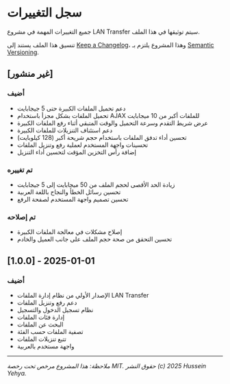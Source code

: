 # سجل التغييرات

جميع التغييرات المهمة في مشروع LAN Transfer سيتم توثيقها في هذا الملف.

تنسيق هذا الملف يستند إلى [Keep a Changelog](https://keepachangelog.com/en/1.0.0/)،
وهذا المشروع يلتزم بـ [Semantic Versioning](https://semver.org/spec/v2.0.0.html).

## [غير منشور]

### أضيف
- دعم تحميل الملفات الكبيرة حتى 5 جيجابايت
- تحميل الملفات بشكل مجزأ باستخدام AJAX للملفات أكبر من 10 ميجابايت
- عرض شريط التقدم وسرعة التحميل والوقت المتبقي أثناء رفع الملفات الكبيرة
- دعم استئناف التنزيلات للملفات الكبيرة
- تحسين أداء تدفق الملفات باستخدام حجم شريحة أكبر (128 كيلوبايت)
- تحسينات واجهة المستخدم لعملية رفع وتنزيل الملفات
- إضافة رأس التخزين المؤقت لتحسين أداء التنزيل

### تم تغييره
- زيادة الحد الأقصى لحجم الملف من 50 ميجابايت إلى 5 جيجابايت
- تحسين رسائل الخطأ والنجاح باللغة العربية
- تحسين تصميم واجهة المستخدم لصفحة الرفع

### تم إصلاحه
- إصلاح مشكلات في معالجة الملفات الكبيرة
- تحسين التحقق من صحة حجم الملف على جانب العميل والخادم

## [1.0.0] - 2025-01-01

### أضيف
- الإصدار الأولي من نظام إدارة الملفات LAN Transfer
- دعم رفع وتنزيل الملفات
- نظام تسجيل الدخول والتسجيل
- إدارة فئات الملفات
- البحث عن الملفات
- تصفية الملفات حسب الفئة
- تتبع تنزيلات الملفات
- واجهة مستخدم بالعربية

---

*ملاحظة: هذا المشروع مرخص تحت رخصة MIT. حقوق النشر (c) 2025 Hussein Yehya.*